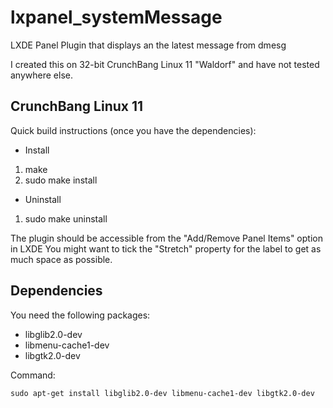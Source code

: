 lxpanel_systemMessage
==============

LXDE Panel Plugin that displays an the latest message from dmesg

I created this on 32-bit CrunchBang Linux 11 "Waldorf" and have not tested anywhere else.

CrunchBang Linux 11
------------

Quick build instructions (once you have the dependencies):

- Install
 1. make
 2. sudo make install
- Uninstall
 1. sudo make uninstall

The plugin should be accessible from the "Add/Remove Panel Items" option in LXDE
You might want to tick the "Stretch" property for the label to get as much space as possible.

Dependencies
--------

You need the following packages:
* libglib2.0-dev
* libmenu-cache1-dev 
* libgtk2.0-dev

Command:

`sudo apt-get install libglib2.0-dev libmenu-cache1-dev libgtk2.0-dev`
